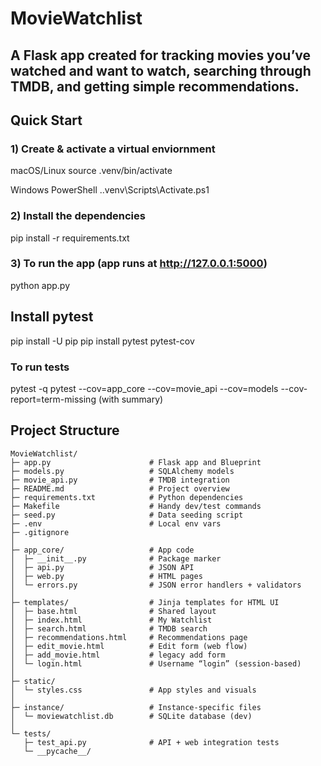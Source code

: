# MovieWatchlist

A Flask app created for tracking movies you’ve watched and want to watch, searching through TMDB, and getting simple recommendations. 
---

## Quick Start

### 1) Create & activate a virtual enviornment
 macOS/Linux
source .venv/bin/activate

Windows PowerShell
.\.venv\Scripts\Activate.ps1

### 2) Install the dependencies
pip install -r requirements.txt

### 3) To run the app (app runs at http://127.0.0.1:5000)
python app.py

## Install pytest
pip install -U pip
pip install pytest pytest-cov  

### To run tests
pytest -q
pytest --cov=app_core --cov=movie_api --cov=models --cov-report=term-missing (with summary)


## Project Structure

```text
MovieWatchlist/
├─ app.py                      # Flask app and Blueprint
├─ models.py                   # SQLAlchemy models 
├─ movie_api.py                # TMDB integration 
├─ README.md                   # Project overview
├─ requirements.txt            # Python dependencies
├─ Makefile                    # Handy dev/test commands 
├─ seed.py                     # Data seeding script 
├─ .env                        # Local env vars 
├─ .gitignore
│
├─ app_core/                   # App code 
│  ├─ __init__.py              # Package marker
│  ├─ api.py                   # JSON API 
│  ├─ web.py                   # HTML pages 
│  └─ errors.py                # JSON error handlers + validators 
│
├─ templates/                  # Jinja templates for HTML UI
│  ├─ base.html                # Shared layout 
│  ├─ index.html               # My Watchlist
│  ├─ search.html              # TMDB search 
│  ├─ recommendations.html     # Recommendations page
│  ├─ edit_movie.html          # Edit form (web flow)
│  ├─ add_movie.html           # legacy add form
│  └─ login.html               # Username “login” (session-based)
│
├─ static/
│  └─ styles.css               # App styles and visuals
│
├─ instance/                   # Instance-specific files
│  └─ moviewatchlist.db        # SQLite database (dev)
│
└─ tests/
   ├─ test_api.py              # API + web integration tests
   └─ __pycache__/            









